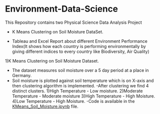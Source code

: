 # Environment-Data-Science
This Repository contains two Physical Science Data Analysis Project

- K Means Clustering on Soil Moisture DataSet.

- Tableau and Excel Report about different Environment Performance Index(It shows how each country is performing environmentally by giving different indices to every country like Biodiversity, Air Quality)



1)K Means Clustering on Soil Moisture Dataset.

- The dataset measures soil moisture over a 5 day period at a place in Germany. 
- Soil moisture is plotted against soil temperature which is on X-axis and then clustering algorithm is implemented. 
-After clustering we find 4 distinct clusters. 1)High Temperature - Low moisture. 2)Moderate Temperature - Moderate moisture 
 3)High Temperature - High Moisture.   4)Low Temperature - High Moisture.
-Code is available in the [KMeans_Soil_Moisture.ipynb](KMeans_Soil_Moisture.ipynb) file.
